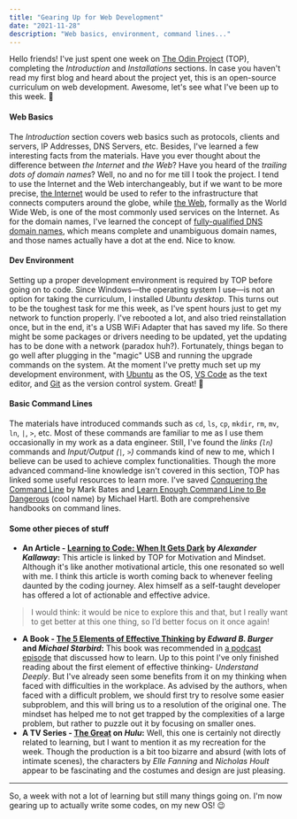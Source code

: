 ```yaml
---
title: "Gearing Up for Web Development"
date: "2021-11-28"
description: "Web basics, environment, command lines..."
---
```


Hello friends! I've just spent one week on [The Odin Project](https://www.theodinproject.com/paths/foundations/courses/foundations) (TOP), completing the *Introduction* and *Installations* sections. In case you haven't read my first blog and heard about the project yet, this is an open-source curriculum on web development. Awesome, let's see what I've been up to this week. 🚀

#### Web Basics
The *Introduction* section covers web basics such as protocols, clients and servers, IP Addresses, DNS Servers, etc. Besides, I've learned a few interesting facts from the materials. Have you ever thought about the difference between *the Internet* and *the Web*? Have you heard of the *trailing dots of domain names*? Well, no and no for me till I took the project. I tend to use the Internet and the Web interchangeably, but if we want to be more precise, [the Internet](https://en.wikipedia.org/wiki/Internet) would be used to refer to the infrastructure that connects computers around the globe, while [the Web](https://en.wikipedia.org/wiki/World_Wide_Web), formally as the World Wide Web, is one of the most commonly used services on the Internet. As for the domain names, I've learned the concept of [fully-qualified DNS domain names](https://en.wikipedia.org/wiki/Fully_qualified_domain_name), which means complete and unambiguous domain names, and those names actually have a dot at the end. Nice to know.

#### Dev Environment
Setting up a proper development environment is required by TOP before going on to code. Since Windows—the operating system I use—is not an option for taking the curriculum, I installed *Ubuntu desktop*. This turns out to be the toughest task for me this week, as I've spent hours just to get my network to function properly. I've rebooted a lot, and also tried reinstallation once, but in the end, it's a USB WiFi Adapter that has saved my life. So there might be some packages or drivers needing to be updated, yet the updating has to be done with a network (paradox huh?). Fortunately, things began to go well after plugging in the "magic" USB and running the upgrade commands on the system. At the moment I've pretty much set up my development environment, with [Ubuntu](https://ubuntu.com/) as the OS, [VS Code](https://code.visualstudio.com/) as the text editor, and [Git](https://git-scm.com/) as the version control system. Great! 👏

#### Basic Command Lines
The materials have introduced commands such as `cd`, `ls`, `cp`, `mkdir`, `rm`, `mv`, `ln`, `|`, `>`, etc. Most of these commands are familiar to me as I use them occasionally in my work as a data engineer. Still, I've found the *links (`ln`)* commands and *Input/Output (`|`, `>`)* commands kind of new to me, which I believe can be used to achieve complex functionalities. Though the more advanced command-line knowledge isn't covered in this section, TOP has linked some useful resources to learn more. I've saved [Conquering the Command Line](https://www.softcover.io/read/fc6c09de/unix_commands/frontmatter) by Mark Bates and [Learn Enough Command Line to Be Dangerous](https://www.learnenough.com/command-line-tutorial) (cool name) by Michael Hartl. Both are comprehensive handbooks on command lines.  

#### Some other pieces of stuff

- **An Article - [Learning to Code: When It Gets Dark](https://www.freecodecamp.org/news/learning-to-code-when-it-gets-dark-e485edfb58fd/#.yjh0fehje) by *Alexander Kallaway*:** This article is linked by TOP for Motivation and Mindset. Although it's like another motivational article, this one resonated so well with me. I think this article is worth coming back to whenever feeling daunted by the coding journey. Alex himself as a self-taught developer has offered a lot of actionable and effective advice.
 > I would think: it would be nice to explore this and that, but I really want to get better at this one thing, so I’d better focus on it once again!
- **A Book - [The 5 Elements of Effective Thinking](https://www.amazon.com/5-Elements-Effective-Thinking/dp/0691156662/) by *Edward B. Burger* and *Michael Starbird*:** This book was recommended in [a podcast episode]((https://devchat.tv/ruby-rogues/131-rr-how-to-learn/)) that discussed how to learn. Up to this point I've only finished reading about the first element of effective thinking- *Understand Deeply*. But I've already seen some benefits from it on my thinking when faced with difficulties in the workplace. As advised by the authors, when faced with a difficult problem, we should first try to resolve some easier subproblem, and this will bring us to a resolution of the original one. The mindset has helped me to not get trapped by the complexities of a large problem, but rather to puzzle out it by focusing on smaller ones.
- **A TV Series - [The Great](https://www.imdb.com/title/tt2235759/) on *Hulu*:** Well, this one is certainly not directly related to learning, but I want to mention it as my recreation for the week. Though the production is a bit too bizarre and absurd (with lots of intimate scenes), the characters by *Elle Fanning* and *Nicholas Hoult* appear to be fascinating and the costumes and design are just pleasing.

---

<p class="final-paragraph">So, a week with not a lot of learning but still many things going on. I'm now gearing up to actually write some codes, on my new OS! 😉</p>